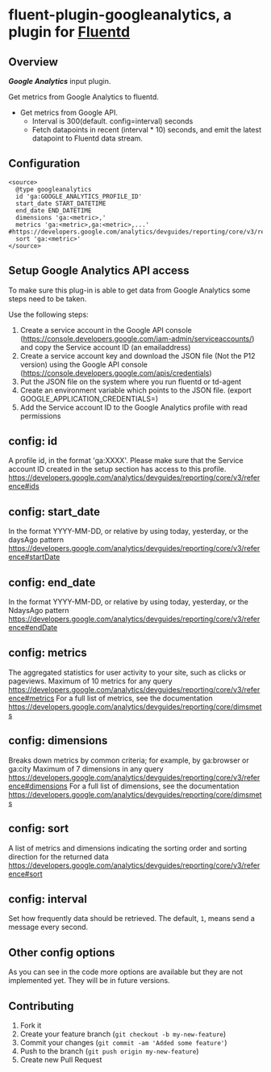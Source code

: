 # fluent-plugin-googleanalytics, a plugin for [Fluentd](http://fluentd.org)

## Overview

***Google Analytics*** input plugin.

Get metrics from Google Analytics to fluentd.

* Get metrics from Google API.
  * Interval is 300(default. config=interval) seconds
  * Fetch datapoints in recent (interval * 10) seconds, and emit the latest datapoint to Fluentd data stream.

## Configuration

```config
<source>
  @type googleanalytics
  id 'ga:GOOGLE_ANALYTICS_PROFILE_ID'
  start_date START_DATETIME
  end_date END_DATETIME
  dimensions 'ga:<metric>,'
  metrics 'ga:<metric>,ga:<metric>,...' #https://developers.google.com/analytics/devguides/reporting/core/v3/reference#metrics
  sort 'ga:<metric>'
</source>
```

## Setup Google Analytics API access

To make sure this plug-in is able to get data from Google Analytics some steps need to be taken.

Use the following steps:
1. Create a service account in the Google API console (https://console.developers.google.com/iam-admin/serviceaccounts/) and copy the Service account ID (an emailaddress)
2. Create a service account key and download the JSON file (Not the P12 version) using the Google API console (https://console.developers.google.com/apis/credentials)
3. Put the JSON file on the system where you run fluentd or td-agent
4. Create an environment variable which points to the JSON file. (export GOOGLE_APPLICATION_CREDENTIALS=<path-to-JSONfile>)
5. Add the Service account ID to the Google Analytics profile with read permissions

## config: id

A profile id, in the format 'ga:XXXX'. Please make sure that the Service account ID created in the setup section has access to this profile.
https://developers.google.com/analytics/devguides/reporting/core/v3/reference#ids

## config: start_date

In the format YYYY-MM-DD, or relative by using today, yesterday, or the daysAgo pattern
https://developers.google.com/analytics/devguides/reporting/core/v3/reference#startDate

## config: end_date

In the format YYYY-MM-DD, or relative by using today, yesterday, or the NdaysAgo pattern
https://developers.google.com/analytics/devguides/reporting/core/v3/reference#endDate

## config: metrics

The aggregated statistics for user activity to your site, such as clicks or pageviews.
Maximum of 10 metrics for any query
https://developers.google.com/analytics/devguides/reporting/core/v3/reference#metrics
For a full list of metrics, see the documentation
https://developers.google.com/analytics/devguides/reporting/core/dimsmets

## config: dimensions

Breaks down metrics by common criteria; for example, by ga:browser or ga:city
Maximum of 7 dimensions in any query
https://developers.google.com/analytics/devguides/reporting/core/v3/reference#dimensions
For a full list of dimensions, see the documentation
https://developers.google.com/analytics/devguides/reporting/core/dimsmets

## config: sort

A list of metrics and dimensions indicating the sorting order and sorting direction for the returned data
https://developers.google.com/analytics/devguides/reporting/core/v3/reference#sort

## config: interval

Set how frequently data should be retrieved. The default, `1`, means send a message every second.

## Other config options

As you can see in the code more options are available but they are not implemented yet. They will be in future versions.

## Contributing

1. Fork it
2. Create your feature branch (`git checkout -b my-new-feature`)
3. Commit your changes (`git commit -am 'Added some feature'`)
4. Push to the branch (`git push origin my-new-feature`)
5. Create new Pull Request
